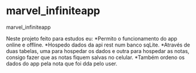 # marvel_infiniteapp
 marvel_infiniteapp
 
 Neste projeto feito para estudos eu:
 *Permito o funcionamento do app online e offline.
 *Hospedo dados da api rest num banco sqLite.
 *Através de duas tabelas, uma para hospedar os dados e outra para hospedar as notas, consigo fazer que as notas fiquem salvas no celular.
 *Também ordeno os dados do app pela nota que foi dda pelo user.
